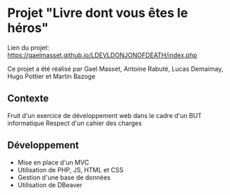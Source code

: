 # Projet "Livre dont vous êtes le héros"

  Lien du projet: https://gaelmasset.github.io/LDEVLDONJONOFDEATH/index.php

  Ce projet a été réalisé par Gael Masset, Antoine Rabuté, Lucas Demaimay, Hugo Pottier et Martin Bazoge

## Contexte

  Fruit d'un exercice de développement web dans le cadre d'un BUT informatique
  Respect d'un cahier des charges

## Développement

  * Mise en place d'un MVC
  * Utilisation de PHP, JS, HTML et CSS
  * Gestion d'une base de données
  * Utilisation de DBeaver
